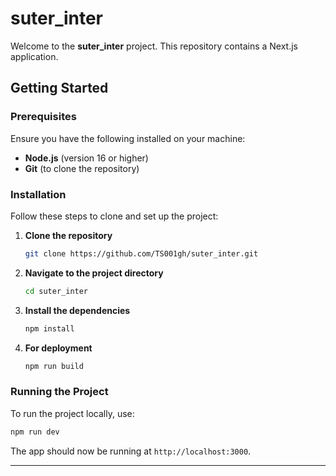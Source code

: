 
# suter_inter

Welcome to the **suter_inter** project. This repository contains a Next.js application.

## Getting Started

### Prerequisites

Ensure you have the following installed on your machine:

- **Node.js** (version 16 or higher)
- **Git** (to clone the repository)

### Installation

Follow these steps to clone and set up the project:

1. **Clone the repository**
   ```bash
   git clone https://github.com/TS001gh/suter_inter.git
   ```

2. **Navigate to the project directory**
   ```bash
   cd suter_inter
   ```

3. **Install the dependencies**
   ```bash
   npm install
   ```

4. **For deployment**
   ```bash
   npm run build
   ```

### Running the Project

To run the project locally, use:

```bash
npm run dev
```

The app should now be running at `http://localhost:3000`.

---
